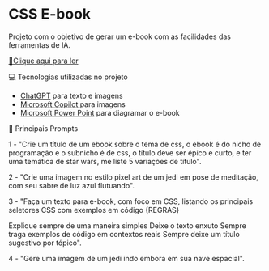 # CSS E-book

Projeto com o objetivo de gerar um e-book com as facilidades das ferramentas de IA.

<a href="https://github.com/SanMartinRO/CSS-E-book/blob/main/E-book%20CSS.pdf" title="View PDF now"> 📕Clique aqui para ler</a>




 💻 Tecnologias utilizadas no projeto

 
 - [ChatGPT](https://chatgpt.com/) para texto e imagens
 - [Microsoft Copilot ](https://copilot.microsoft.com/) para imagens
 - [Microsoft Power Point](https://www.microsoft.com/en/microsoft-365/powerpoint) para diagramar o e-book



 🧠 Principais Prompts


1 - "Crie um título de um ebook sobre o tema de css, o ebook é do nicho de programação e o subnicho é de css, o título deve ser épico e curto, e ter uma temática de star wars, me liste 5 variações de título".

2 - "Crie uma imagem no estilo pixel art de um jedi em pose de meditação, com seu sabre de luz azul flutuando".

3 - "Faça um texto para e-book, com foco em CSS, listando os principais seletores CSS com exemplos em código
{REGRAS}

Explique sempre de uma maneira simples
Deixe o texto enxuto
Sempre traga exemplos de código em contextos reais
Sempre deixe um título sugestivo por tópico".

4 - "Gere uma imagem de um jedi indo embora em sua nave espacial".
